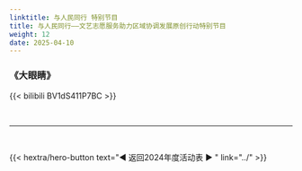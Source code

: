 ```yaml
---
linktitle: 与人民同行 特别节目
title: 与人民同行——文艺志愿服务助力区域协调发展原创行动特别节目
weight: 12
date: 2025-04-10
---
```


### 《大眼睛》

{{< bilibili BV1dS411P7BC >}}


<br>
<hr>
<br>

{{< hextra/hero-button text="◀ 返回2024年度活动表 ▶ " link="../" >}}